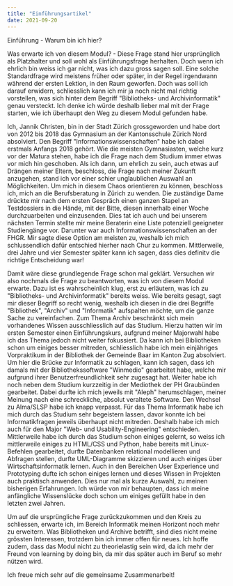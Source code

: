 ```yaml
---
title: "Einführungsartikel"
date: 2021-09-20
---
```


Einführung - Warum bin ich hier?

Was erwarte ich von diesem Modul? - Diese Frage stand hier ursprünglich als Platzhalter und soll wohl als Einführungsfrage herhalten. Doch wenn ich ehrlich bin weiss ich gar nicht, was ich dazu gross sagen soll. Eine solche Standardfrage wird meistens früher oder später, in der Regel irgendwann während der ersten Lektion, in den Raum geworfen. Doch was soll ich darauf erwidern, schliesslich kann ich mir ja noch nicht mal richtig vorstellen, was sich hinter dem Begriff "Bibliotheks- und Archivinformatik" genau versteckt. Ich denke ich würde deshalb lieber mal mit der Frage starten, wie ich überhaupt den Weg zu diesem Modul gefunden habe. 

Ich, Jannik Christen, bin in der Stadt Zürich grossgeworden und habe dort von 2012 bis 2018 das Gymnasium an der Kantonsschule Zürich Nord absolviert. Den Begriff "Informationswissenschaften" habe ich dabei erstmals Anfangs 2018 gehört. Wie die meisten Gymnasiasten, welche kurz vor der Matura stehen, habe ich die Frage nach dem Studium immer etwas vor mich hin geschoben. Als ich dann, um ehrlich zu sein, auch etwas auf Drängen meiner Eltern, beschloss, die Frage nach meiner Zukunft anzugehen, stand ich vor einer schier unglaublichen Auswahl an Möglichkeiten. Um mich in diesem Chaos orientieren zu können, beschloss ich, mich an die Berufsberatung in Zürich zu wenden. Die zuständige Dame drückte mir nach dem ersten Gespräch einen ganzen Stapel an Testdossiers in die Hände, mit der Bitte, diesen innerhalb einer Woche durchzuarbeiten und einzusenden. Dies tat ich auch und bei unserem nächsten Termin stellte mir meine Beraterin eine Liste potenziell geeigneter Studiengänge vor. Darunter war auch Informationswissenschaften an der FHGR. Mir sagte diese Option am meisten zu, weshalb ich mich schlussendlich dafür entschied hierher nach Chur zu kommen. Mittlerweile, drei Jahre und vier Semester später kann ich sagen, dass dies definitv die richtige Entscheidung war!

Damit wäre diese grundlegende Frage schon mal geklärt. Versuchen wir also nochmals die Frage zu beantworten, was ich von diesem Modul erwarte. Dazu ist es wahrscheinlich klug, erst zu erläutern, was ich zu "Bibliotheks- und Archivinformatik" bereits weiss. Wie bereits gesagt, sagt mir dieser Begriff so recht wenig, weshalb ich diesen in die drei Begriffe "Bibliothek", "Archiv" und "Informatik" aufspalten möchte, um die ganze Sache zu vereinfachen. Zum Thema Archiv beschränkt sich mein vorhandenes Wissen ausschliesslich auf das Studium. Hierzu hatten wir im ersten Semester einen Einführungskurs, aufgrund meiner Majorwahl habe ich das Thema jedoch nicht weiter fokussiert. Da kann ich bei Bibliotheken schon um einiges besser mitreden, schliesslich habe ich mein einjähriges Vorpraktikum in der Bibliothek der Gemeinde Baar im Kanton Zug absolviert. Um hier die Brücke zur Informatik zu schlagen, kann ich sagen, dass ich damals mit der Bibliothekssoftware "Winmedio" gearbeitet habe, welche mir aufgrund ihrer Benutzerfreundlichkeit sehr zugesagt hat. Weiter habe ich noch neben dem Studium kurzzeitig in der Mediothek der PH Graubünden gearbeitet. Dabei durfte ich mich jeweils mit "Aleph" herumschlagen, meiner Meinung nach eine schreckliche, absolut veraltete Software. Den Wechsel zu Alma/SLSP habe ich knapp verpasst. Für das Thema Informatik habe ich mich durch das Studium sehr begeistern lassen, davor konnte ich bei Informatikfragen jeweils überhaupt nicht mitreden. Deshalb habe ich mich auch für den Major "Web- und Usability-Engineering" entschieden. Mittlerweile habe ich durch das Studium schon einiges gelernt, so weiss ich mittlerweile einiges zu HTML/CSS und Python, habe bereits mit Linux-Befehlen gearbeitet, durfte Datenbanken relational modellieren und Abfragen stellen, durfte UML-Diagramme skizzieren und auch einiges über Wirtschaftsinformatik lernen. Auch in den Bereichen User Experience und Prototyping dufte ich schon einiges lernen und dieses Wissen in Projekten auch praktisch anwenden. Dies nur mal als kurze Auswahl, zu meinen bisherigen Erfahrungen. Ich würde von mir behaupten, dass ich meine anfängliche Wissenslücke doch schon um einiges gefüllt habe in den letzten zwei Jahren. 

Um auf die ursprüngliche Frage zurückzukommen und den Kreis zu schliessen, erwarte ich, im Bereich Informatik meinen Horizont noch mehr zu erweitern. Was Bibliotheken und Archive betrifft, sind dies nicht meine grössten Interessen, trotzdem bin ich immer offen für neues. Ich hoffe zudem, dass das Modul nicht zu theorielastig sein wird, da ich mehr der Freund von learning by doing bin, da mir das später auch im Beruf so mehr nützen wird. 

Ich freue mich sehr auf die gemeinsame Zusammenarbeit!


